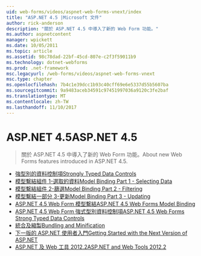 ```yaml
---
uid: web-forms/videos/aspnet-web-forms-vnext/index
title: "ASP.NET 4.5 |Microsoft 文件"
author: rick-anderson
description: "關於 ASP.NET 4.5 中導入了新的 Web Form 功能。"
ms.author: aspnetcontent
manager: wpickett
ms.date: 10/05/2011
ms.topic: article
ms.assetid: 98c78dad-22bf-45cd-807e-c2f3f59011b9
ms.technology: dotnet-webforms
ms.prod: .net-framework
msc.legacyurl: /web-forms/videos/aspnet-web-forms-vnext
msc.type: chapter
ms.openlocfilehash: 7b4c1e39dcc1b93c40cff69e6e5337d55b5607ba
ms.sourcegitcommit: 9a9483aceb34591c97451997036a9120c3fe2baf
ms.translationtype: MT
ms.contentlocale: zh-TW
ms.lasthandoff: 11/10/2017
---
```

<a name="aspnet-45"></a><span data-ttu-id="48915-103">ASP.NET 4.5</span><span class="sxs-lookup"><span data-stu-id="48915-103">ASP.NET 4.5</span></span>
====================
> <span data-ttu-id="48915-104">關於 ASP.NET 4.5 中導入了新的 Web Form 功能。</span><span class="sxs-lookup"><span data-stu-id="48915-104">About new Web Forms features introduced in ASP.NET 4.5.</span></span>


- [<span data-ttu-id="48915-105">強型別的資料控制項</span><span class="sxs-lookup"><span data-stu-id="48915-105">Strongly Typed Data Controls</span></span>](aspnet-vnext-videos-strongly-typed-data-controls.md)
- [<span data-ttu-id="48915-106">模型繫結組件 1-選取的資料</span><span class="sxs-lookup"><span data-stu-id="48915-106">Model Binding Part 1 - Selecting Data</span></span>](aspnet-vnext-videos-model-binding-part-1-selecting-data.md)
- [<span data-ttu-id="48915-107">模型繫結組件 2-篩選</span><span class="sxs-lookup"><span data-stu-id="48915-107">Model Binding Part 2 - Filtering</span></span>](aspnet-vnext-videos-model-binding-part-2-filtering.md)
- [<span data-ttu-id="48915-108">模型繫結一部分 3-更新</span><span class="sxs-lookup"><span data-stu-id="48915-108">Model Binding Part 3 - Updating</span></span>](aspnet-vnext-videos-model-binding-part-3-updating.md)
- [<span data-ttu-id="48915-109">ASP.NET 4.5 Web Form 模型繫結</span><span class="sxs-lookup"><span data-stu-id="48915-109">ASP.NET 4.5 Web Forms Model Binding</span></span>](aspnet-45-web-forms-model-binding.md)
- [<span data-ttu-id="48915-110">ASP.NET 4.5 Web Form 強式型別資料控制項</span><span class="sxs-lookup"><span data-stu-id="48915-110">ASP.NET 4.5 Web Forms Strong Typed Data Controls</span></span>](aspnet-45-web-forms-strong-typed-data-controls.md)
- [<span data-ttu-id="48915-111">統合及縮製</span><span class="sxs-lookup"><span data-stu-id="48915-111">Bundling and Minification</span></span>](aspnet-vnext-videos-bundling-and-minification.md)
- [<span data-ttu-id="48915-112">下一版的 ASP.NET 使用者入門</span><span class="sxs-lookup"><span data-stu-id="48915-112">Getting Started with the Next Version of ASP.NET</span></span>](getting-started-with-the-next-version-of-aspnet.md)
- [<span data-ttu-id="48915-113">ASP.NET 及 Web 工具 2012.2</span><span class="sxs-lookup"><span data-stu-id="48915-113">ASP.NET and Web Tools 2012.2</span></span>](aspnet-and-web-tools-20122.md)
